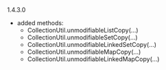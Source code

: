 1.4.3.0
- added methods: 
  - CollectionUtil.unmodifiableListCopy(...)
  - CollectionUtil.unmodifiableSetCopy(...)
  - CollectionUtil.unmodifiableLinkedSetCopy(...)
  - CollectionUtil.unmodifiableMapCopy(...)
  - CollectionUtil.unmodifiableLinkedMapCopy(...)
